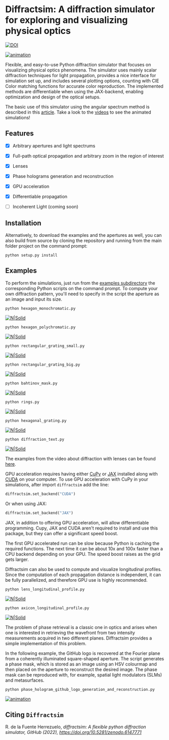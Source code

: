 # Diffractsim: A diffraction simulator for exploring and visualizing physical optics
[![DOI](https://zenodo.org/badge/DOI/10.5281/zenodo.6147771.svg)](https://doi.org/10.5281/zenodo.6147771)

[![animation](/images/diffraction_animated.gif)](https://www.youtube.com/watch?v=Ft8CMEooBAE&list=PLYkZehxPE_IhyO6wC21nFP0q1ZYGIW4l1&index=1)


Flexible, and easy-to-use Python diffraction simulator that focuses on visualizing physical optics phenomena. The simulator uses mainly scalar diffraction techniques for light propagation, provides a nice interface for simulation set up, and includes several plotting options, counting with CIE Color matching functions for accurate color reproduction. The implemented methods are differentiable when using the JAX-backend, enabling optimization and design of the optical setups.

The basic use of this simulator using the angular spectrum method is described in this [article](https://rafael-fuente.github.io/simulating-diffraction-patterns-with-the-angular-spectrum-method-and-python.html). Take a look to the [videos](https://www.youtube.com/watch?v=Ft8CMEooBAE&list=PLYkZehxPE_IhyO6wC21nFP0q1ZYGIW4l1&index=1) to see the animated simulations!

## Features

- [x] Arbitrary apertures and light spectrums
- [x] Full-path optical propagation and arbitrary zoom in the region of interest
- [x] Lenses
- [x] Phase holograms generation and reconstruction
- [x] GPU acceleration
- [x] Differentiable propagation
- [ ] Incoherent Light (coming soon)


## Installation


Alternatively, to download the examples and the apertures as well, you can also build from source by cloning the repository and running from the main folder project on the command prompt:
```
python setup.py install
```

## Examples

To perform the simulations, just run from the [examples subdirectory](https://github.com/rafael-fuente/Diffraction-Simulations--Angular-Spectrum-Method/tree/main/examples) the corresponding Python scripts on the command prompt. 
To compute your own diffraction pattern, you'll need to specify in the script the aperture as an image and input its size.

```
python hexagon_monochromatic.py
```

[![N|Solid](/images/hexagon_monochromatic.png)](/examples/hexagon_monochromatic.py)

```
python hexagon_polychromatic.py
```

[![N|Solid](/images/hexagon_polychromatic.png)](/examples/hexagon_polychromatic.py)

```
python rectangular_grating_small.py
```

[![N|Solid](/images/rectangular_grating_small.png)](/examples/rectangular_grating_small.py)

```
python rectangular_grating_big.py
```

[![N|Solid](/images/rectangular_grating_big.png)](/examples/rectangular_grating_big.py)

```
python bahtinov_mask.py
```

[![N|Solid](/images/bahtinov_mask.png)](/examples/bahtinov_mask.py)

```
python rings.py
```

[![N|Solid](/images/rings.png)](/examples/rings.py)

```
python hexagonal_grating.py
```

[![N|Solid](/images/hexagonal_grating.png)](/examples/hexagonal_grating.py)

```
python diffraction_text.py
```

[![N|Solid](/images/text.png)](/examples/text.py)

The examples from the video about diffraction with lenses can be found [here](https://github.com/rafael-fuente/Diffraction-Simulations--Angular-Spectrum-Method/blob/main/Simulations%20with%20lenses.md).

GPU acceleration requires having either [CuPy](https://docs.cupy.dev/en/stable/install.html) or [JAX](https://jax.readthedocs.io/en/latest/quickstart.html) installed along with [CUDA](https://developer.nvidia.com/cuda-downloads) on your computer. 
To use GPU acceleration with CuPy in your simulations, after import `diffractsim` add the line:

```python
diffractsim.set_backend("CUDA")
```

Or when using JAX:

```python
diffractsim.set_backend("JAX")
```

JAX, in addition to offering GPU acceleration, will allow differentiable programming.
Cupy, JAX and CUDA aren't required to install and use this package, but they can offer a significant speed boost.

The first GPU accelerated run can be slow because Python is caching the required functions. The next time it can be about 10x and 100x faster than a CPU backend depending on your GPU. The speed boost raises as the grid gets larger.


Diffractsim can also be used to compute and visualize longitudinal profiles. Since the computation of each propagation distance is independent, it can be fully parallelized, and therefore GPU use is highly recommended.

```
python lens_longitudinal_profile.py
```

[![N|Solid](/images/lens_longitudinal_profile.png)](/examples/lens_longitudinal_profile.py)


```
python axicon_longitudinal_profile.py
```

[![N|Solid](/images/axicon_longitudinal_profile.png)](/examples/axicon_longitudinal_profile.py)


The problem of phase retrieval is a classic one in optics and arises when one is interested in retrieving the wavefront from two intensity measurements acquired in two different planes. Diffractsim provides a simple implementation of this problem.

In the following example, the GitHub logo is recovered at the Fourier plane from a coherently illuminated square-shaped aperture. The script generates a phase mask, which is stored as an image using an HSV colourmap and then placed on the aperture to reconstruct the desired image. The phase mask can be reproduced with, for example, spatial light modulators (SLMs) and metasurfaces.

```
python phase_hologram_github_logo_generation_and_reconstruction.py
```

[![animation](/images/github_logo.gif)](/examples/phase_hologram_github_logo_generation_and_reconstruction.py)


## Citing `Diffractsim`

R. de la Fuente Herrezuelo, <i>diffractsim: A flexible python diffraction simulator<i>, GitHub (2022), https://doi.org/10.5281/zenodo.6147771